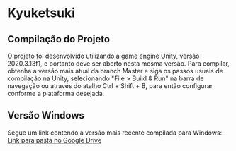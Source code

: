 # Kyuketsuki

## Compilação do Projeto
O projeto foi desenvolvido utilizando a game engine Unity, versão 2020.3.13f1, e portanto deve ser aberto nesta mesma versão. Para compilar, obtenha a versão mais atual da branch Master e siga os passos usuais de compilação na Unity, selecionando "File > Build & Run" na barra de navegação ou através do atalho Ctrl + Shift + B, para então configurar conforme a plataforma desejada.

## Versão Windows
Segue um link contendo a versão mais recente compilada para Windows: [Link para pasta no Google Drive](https://drive.google.com/drive/folders/1nIaYefnFO2o9wuS0rFULHXXnDtK1lkUg?usp=sharing)
